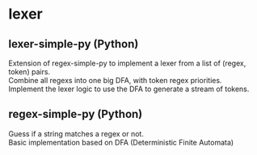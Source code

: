 # lexer

## lexer-simple-py (Python)

Extension of regex-simple-py to implement a lexer from a list of (regex, token) pairs.  
Combine all regexs into one big DFA, with token regex priorities.  
Implement the lexer logic to use the DFA to generate a stream of tokens.

## regex-simple-py (Python)

Guess if a string matches a regex or not.  
Basic implementation based on DFA (Deterministic Finite Automata)

